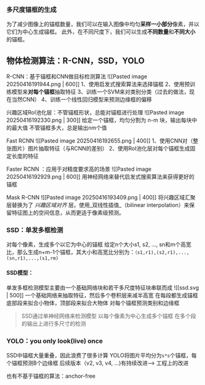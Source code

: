 ### 多尺度锚框的生成
为了减少图像上的锚框数量，我们可以在输入图像中均匀**采样一小部分**像素，并以它们为中心生成锚框。 此外，在不同尺度下，我们可以生成**不同数量**和**不同大小**的锚框。


## 物体检测算法：R-CNN，SSD，YOLO

R-CNN：基于锚框和CNN做目标检测算法
![[Pasted image 20250416191944.png | 600]]
1、使用启发式搜索算法来选择锚框
2、使用预训练模型来**对每个锚框**抽取特征
3、训练一个SVM来对类别分类（过去的做法，现在当然CNN）
4、训练一个线性回归模型来预测边缘框的偏移

兴趣区域RoI池化层：不管锚框形状，总能对锚框进行处理
![[Pasted image 20250416192330.png | 300]]
	给定一个锚框，均匀分割为 n-m 块，输出每块中的最大值
	不管锚框多大，总是输出nm个值

Fast RCNN
![[Pasted image 20250416192655.png | 400]]
	1、使用CNN对（整张图片）图片抽取特征（与RCNN的差别）
	2、使用RoI池化层对每个锚框生成固定长度的特征

Faster RCNN ：应用于对精度要求高的场景
![[Pasted image 20250416192929.png | 600]]
	用神经网络来替代启发式搜索算法来获得更好的锚框

Mask R-CNN
![[Pasted image 20250416193409.png | 400]]
	将兴趣区域汇聚层替换为了 _兴趣区域对齐_ 层，使用_双线性插值_（bilinear interpolation）来保留特征图上的空间信息，从而更适于像素级预测。

### SSD：单发多框检测
对每个像素，生成多个以它为中心的锚框
给定n个大小s1, s2, ..., sn和m个高宽比，那么生成n+m-1个锚框，其大小和高宽比分别为：`（s1,r1),(s2,r1),...,(sn,r1),...,(s1,rm)`

#### SSD模型：
单发多框检测模型主要由一个基础网络块和若干多尺度特征块串联而成
![[ssd.svg | 500]]
一个基础网络来抽取特征，然后多个卷积层来减半高宽
在每段都生成锚框
	底部段来拟合小物体，顶部段来拟合大物体
对每个锚框预测类别和边缘框

> SSD通过单神经网络来检测模型
> 以每个像素为中心生成多个锚框
> 在多个段的输出上进行多尺寸的检测

### YOLO：you only look(live) once
SSD中锚框大量重叠，因此浪费了很多计算
YOLO将图片平均分为`s*s`个锚框，每个锚框预测B个边缘框
后续版本（v2, v3, v4, ...)有持续改进--> 工程上的改进




也有不基于锚框的算法：anchor-free
